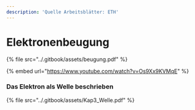 ```yaml
---
description: 'Quelle Arbeitsblätter: ETH'
---
```


# Elektronenbeugung

{% file src="../.gitbook/assets/beugung.pdf" %}

{% embed url="https://www.youtube.com/watch?v=Os9Xx9KVMqE" %}

### Das Elektron als Welle beschrieben



{% file src="../.gitbook/assets/Kap3_Welle.pdf" %}
